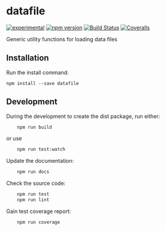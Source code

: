 datafile
========

[![experimental](http://badges.github.io/stability-badges/dist/experimental.svg)](http://github.com/badges/stability-badges)
[![npm version][npm-badge]][npm-url]
[![Build Status][travis-badge]][travis-url]
[![Coveralls][BadgeCoveralls]][Coveralls]

Generic utility functions for loading data files

## Installation

Run the install command:

    npm install --save datafile


## Development

During the development to create the dist package, run either:

```bash
    npm run build
```

or use

```bash
    npm run test:watch
```

Update the documentation:

```bash
    npm run docs
```

Check the source code:

```bash
    npm run test
    npm run lint
```

Gain test coverage report:

```bash
    npm run coverage
```

[npm-badge]: https://badge.fury.io/js/datafile.svg
[npm-url]: https://badge.fury.io/js/datafile
[travis-badge]: https://api.travis-ci.org/tombenke/datafile.svg
[travis-url]: https://travis-ci.org/tombenke/datafile
[Coveralls]: https://coveralls.io/github/tombenke/datafile?branch=master
[BadgeCoveralls]: https://coveralls.io/repos/github/tombenke/datafile/badge.svg?branch=master

